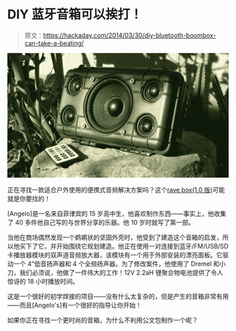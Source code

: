 # DIY 蓝牙音箱可以挨打！

> 原文：<https://hackaday.com/2014/03/30/diy-bluetooth-boombox-can-take-a-beating/>

![FZZ4CJXHRWNH8KT.MEDIUM](img/c64f3154b7c80bf272e469d07a0efd2f.png)

正在寻找一款适合户外使用的便携式音频解决方案吗？这个[rave box(1.0 版)](http://www.instructables.com/id/DIY-Tough-Bluetooth-Speaker/)可能就是你要找的！

[Angelo]是一名来自菲律宾的 15 岁高中生，他喜欢制作东西——事实上，他收集了 40 多件他自己写的与世界分享的乐器。他 10 岁时就写了第一部。

当他在商场偶然发现一个鹈鹕状的坚固外壳时，他受到了建造这个音箱的启发，所以他买下了它，并开始围绕它规划建造。他正在使用一对连接到蓝牙/FM/USB/SD 卡播放器模块的双声道音频放大器，该模块有一个用于外部安装的漂亮面板。它驱动一个 4”低音扬声器和 4 个全频扬声器。为了修改案件，他使用了 Dremel 和小刀，我们必须说，他做了一件伟大的工作！12V 2.2aH 锂聚合物电池提供了令人惊讶的 18 小时播放时间。

这是一个很好的初学焊接的项目——没有什么太复杂的，但是产生的音箱非常有用——而且[Angelo's]有一个很好的指导让你开始！

如果你正在寻找一个更时尚的音箱，为什么不利用公文包制作一个呢？